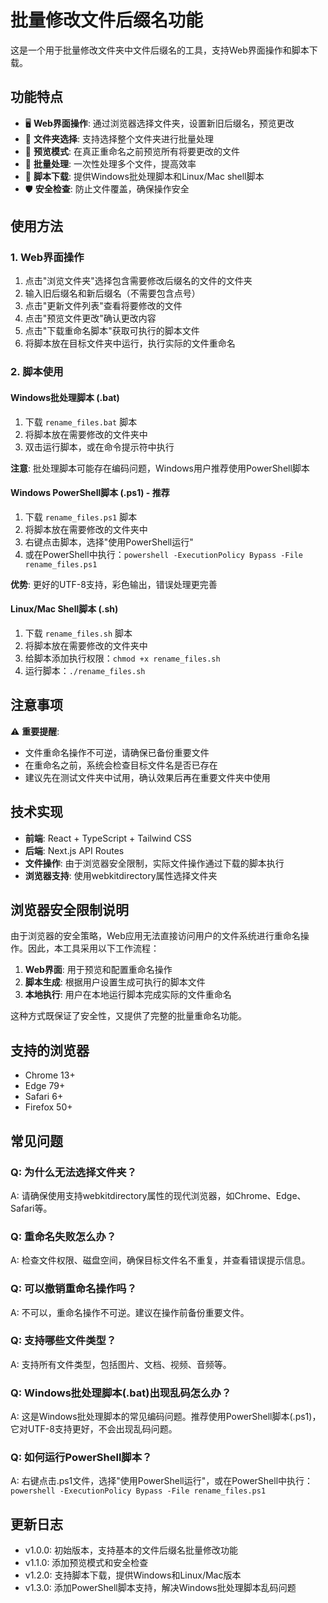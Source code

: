 # 批量修改文件后缀名功能

这是一个用于批量修改文件夹中文件后缀名的工具，支持Web界面操作和脚本下载。

## 功能特点

- 🖥️ **Web界面操作**: 通过浏览器选择文件夹，设置新旧后缀名，预览更改
- 📁 **文件夹选择**: 支持选择整个文件夹进行批量处理
- 👀 **预览模式**: 在真正重命名之前预览所有将要更改的文件
- 🔄 **批量处理**: 一次性处理多个文件，提高效率
- 📜 **脚本下载**: 提供Windows批处理脚本和Linux/Mac shell脚本
- 🛡️ **安全检查**: 防止文件覆盖，确保操作安全

## 使用方法

### 1. Web界面操作

1. 点击"浏览文件夹"选择包含需要修改后缀名的文件的文件夹
2. 输入旧后缀名和新后缀名（不需要包含点号）
3. 点击"更新文件列表"查看将要修改的文件
4. 点击"预览文件更改"确认更改内容
5. 点击"下载重命名脚本"获取可执行的脚本文件
6. 将脚本放在目标文件夹中运行，执行实际的文件重命名

### 2. 脚本使用

#### Windows批处理脚本 (.bat)

1. 下载 `rename_files.bat` 脚本
2. 将脚本放在需要修改的文件夹中
3. 双击运行脚本，或在命令提示符中执行

**注意**: 批处理脚本可能存在编码问题，Windows用户推荐使用PowerShell脚本

#### Windows PowerShell脚本 (.ps1) - 推荐

1. 下载 `rename_files.ps1` 脚本
2. 将脚本放在需要修改的文件夹中
3. 右键点击脚本，选择"使用PowerShell运行"
4. 或在PowerShell中执行：`powershell -ExecutionPolicy Bypass -File rename_files.ps1`

**优势**: 更好的UTF-8支持，彩色输出，错误处理更完善

#### Linux/Mac Shell脚本 (.sh)

1. 下载 `rename_files.sh` 脚本
2. 将脚本放在需要修改的文件夹中
3. 给脚本添加执行权限：`chmod +x rename_files.sh`
4. 运行脚本：`./rename_files.sh`

## 注意事项

⚠️ **重要提醒**:
- 文件重命名操作不可逆，请确保已备份重要文件
- 在重命名之前，系统会检查目标文件名是否已存在
- 建议先在测试文件夹中试用，确认效果后再在重要文件夹中使用

## 技术实现

- **前端**: React + TypeScript + Tailwind CSS
- **后端**: Next.js API Routes
- **文件操作**: 由于浏览器安全限制，实际文件操作通过下载的脚本执行
- **浏览器支持**: 使用webkitdirectory属性选择文件夹

## 浏览器安全限制说明

由于浏览器的安全策略，Web应用无法直接访问用户的文件系统进行重命名操作。因此，本工具采用以下工作流程：

1. **Web界面**: 用于预览和配置重命名操作
2. **脚本生成**: 根据用户设置生成可执行的脚本文件
3. **本地执行**: 用户在本地运行脚本完成实际的文件重命名

这种方式既保证了安全性，又提供了完整的批量重命名功能。

## 支持的浏览器

- Chrome 13+
- Edge 79+
- Safari 6+
- Firefox 50+

## 常见问题

### Q: 为什么无法选择文件夹？
A: 请确保使用支持webkitdirectory属性的现代浏览器，如Chrome、Edge、Safari等。

### Q: 重命名失败怎么办？
A: 检查文件权限、磁盘空间，确保目标文件名不重复，并查看错误提示信息。

### Q: 可以撤销重命名操作吗？
A: 不可以，重命名操作不可逆。建议在操作前备份重要文件。

### Q: 支持哪些文件类型？
A: 支持所有文件类型，包括图片、文档、视频、音频等。

### Q: Windows批处理脚本(.bat)出现乱码怎么办？
A: 这是Windows批处理脚本的常见编码问题。推荐使用PowerShell脚本(.ps1)，它对UTF-8支持更好，不会出现乱码问题。

### Q: 如何运行PowerShell脚本？
A: 右键点击.ps1文件，选择"使用PowerShell运行"，或在PowerShell中执行：`powershell -ExecutionPolicy Bypass -File rename_files.ps1`

## 更新日志

- v1.0.0: 初始版本，支持基本的文件后缀名批量修改功能
- v1.1.0: 添加预览模式和安全检查
- v1.2.0: 支持脚本下载，提供Windows和Linux/Mac版本
- v1.3.0: 添加PowerShell脚本支持，解决Windows批处理脚本乱码问题
